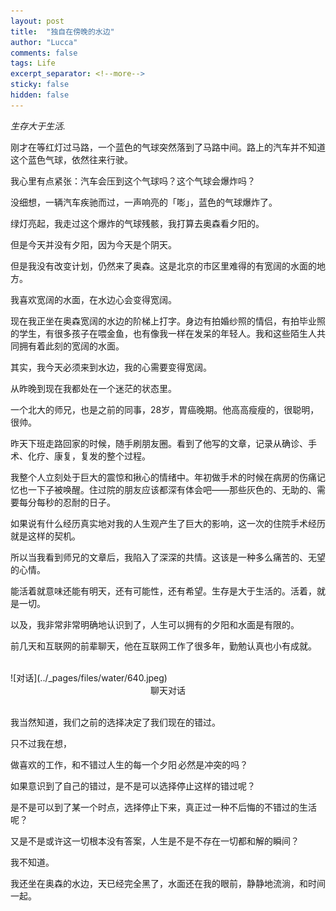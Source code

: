 ```yaml
---
layout: post
title:  "独自在傍晚的水边"
author: "Lucca"
comments: false
tags: Life
excerpt_separator: <!--more-->
sticky: false
hidden: false
---
```


_生存大于生活._ <!--more-->

刚才在等红灯过马路，一个蓝色的气球突然落到了马路中间。路上的汽车并不知道这个蓝色气球，依然往来行驶。

我心里有点紧张：汽车会压到这个气球吗？这个气球会爆炸吗？

没细想，一辆汽车疾驰而过，一声响亮的「嘭」，蓝色的气球爆炸了。

绿灯亮起，我走过这个爆炸的气球残骸，我打算去奥森看夕阳的。

但是今天并没有夕阳，因为今天是个阴天。

但是我没有改变计划，仍然来了奥森。这是北京的市区里难得的有宽阔的水面的地方。

我喜欢宽阔的水面，在水边心会变得宽阔。

现在我正坐在奥森宽阔的水边的阶梯上打字。身边有拍婚纱照的情侣，有拍毕业照的学生，有很多孩子在喂金鱼，也有像我一样在发呆的年轻人。我和这些陌生人共同拥有着此刻的宽阔的水面。

其实，我今天必须来到水边，我的心需要变得宽阔。

从昨晚到现在我都处在一个迷茫的状态里。

一个北大的师兄，也是之前的同事，28岁，胃癌晚期。他高高瘦瘦的，很聪明，很帅。

昨天下班走路回家的时候，随手刷朋友圈。看到了他写的文章，记录从确诊、手术、化疗、康复，复发的整个过程。

我整个人立刻处于巨大的震惊和揪心的情绪中。年初做手术的时候在病房的伤痛记忆也一下子被唤醒。住过院的朋友应该都深有体会吧——那些灰色的、无助的、需要每分每秒的忍耐的日子。

如果说有什么经历真实地对我的人生观产生了巨大的影响，这一次的住院手术经历就是这样的契机。

所以当我看到师兄的文章后，我陷入了深深的共情。这该是一种多么痛苦的、无望的心情。

能活着就意味还能有明天，还有可能性，还有希望。生存是大于生活的。活着，就是一切。

以及，我非常非常明确地认识到了，人生可以拥有的夕阳和水面是有限的。

前几天和互联网的前辈聊天，他在互联网工作了很多年，勤勉认真也小有成就。

<br>
![对话](../_pages/files/water/640.jpeg)
<center>聊天对话</center>
<br>

我当然知道，我们之前的选择决定了我们现在的错过。

只不过我在想，

做喜欢的工作，和不错过人生的每一个夕阳 必然是冲突的吗？

如果意识到了自己的错过，是不是可以选择停止这样的错过呢？

是不是可以到了某一个时点，选择停止下来，真正过一种不后悔的不错过的生活呢？

又是不是或许这一切根本没有答案，人生是不是不存在一切都和解的瞬间？

我不知道。

我还坐在奥森的水边，天已经完全黑了，水面还在我的眼前，静静地流淌，和时间一起。